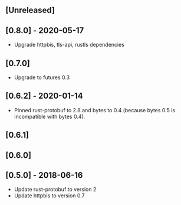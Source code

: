 ## [Unreleased]

## [0.8.0] - 2020-05-17

- Upgrade httpbis, tls-api, rustls dependencies

## [0.7.0]

- Upgrade to futures 0.3

## [0.6.2] - 2020-01-14

- Pinned rust-protobuf to 2.8 and bytes to 0.4 (because bytes 0.5 is incompatible with bytes 0.4).

## [0.6.1]

## [0.6.0]

## [0.5.0] - 2018-06-16

- Update rust-protobuf to version 2
- Update httpbis to version 0.7
